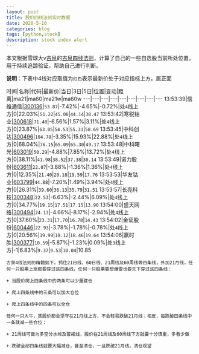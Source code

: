 ```yaml
---
layout: post
title: 股价四线法则实时数据
date: 2020-5-10
categories: blog
tags: [python,stock]
description: stock index alert
---
```



本文根据雪球大v[古泉](https://xueqiu.com/u/7148646888)的[古泉四线法则](https://xueqiu.com/7148646888/130498192)，计算了自己的一些自选股当前所处位置，用于持续追踪验证，帮助自己进行判断。

**说明**：下表中4线对应取值为`红色`表示最新价处于对应指标上方，属正面

时间|名称|代码|最新价|当日|3日|5日|位置|变动|距离|ma21|ma60|ma21w|ma60w
---|---|---|---|---|---|---|---|---
13:53:39|信维通信|[300136](https://xueqiu.com/S/SZ300136)|`53.87`|-7.42%|-4.65%|-0.72%|处`4`线上方|0|22.03%|`51.22`|`45.00`|`44.14`|`38.47`
13:53:42|寒锐钴业|[300618](https://xueqiu.com/S/SZ300618)|`71.48`|-6.56%|1.57%|3.11%|处`4`线上方|0|23.87%|`63.05`|`54.53`|`55.31`|`58.69`
13:53:45|中科创达|[300496](https://xueqiu.com/S/SZ300496)|`104.78`|-3.35%|15.93%|22.88%|处`4`线上方|0|68.04%|`76.15`|`65.09`|`65.30`|`49.17`
13:53:48|中科曙光|[603019](https://xueqiu.com/S/SH603019)|`50.29`|-4.88%|7.85%|13.72%|处`4`线上方|0|38.11%|`41.98`|`38.52`|`37.38`|`30.14`
13:53:49|诺力股份|[603611](https://xueqiu.com/S/SH603611)|`22.07`|-3.88%|-1.36%|1.36%|处`4`线上方|0|12.35%|`21.40`|`20.18`|`19.59`|`17.76`
13:53:53|华友钴业|[603799](https://xueqiu.com/S/SH603799)|`44.88`|-7.20%|1.49%|3.94%|处`4`线上方|0|26.31%|`39.60`|`36.13`|`35.79`|`31.51`
13:53:57|长亮科技|[300348](https://xueqiu.com/S/SZ300348)|`22.53`|-6.63%|-2.44%|6.09%|处`4`线上方|0|34.77%|`19.15`|`17.51`|`17.15`|`13.90`
13:54:00|盛天网络|[300494](https://xueqiu.com/S/SZ300494)|`24.13`|-4.66%|-8.17%|-2.94%|处`4`线上方|0|37.60%|`23.31`|`17.70`|`16.78`|`14.43`
13:54:02|金证股份|[600446](https://xueqiu.com/S/SH600446)|`22.93`|-3.78%|-1.78%|-0.78%|处`4`线上方|0|20.56%|`19.99`|`18.12`|`18.46`|`19.64`
13:54:06|赢时胜|[300377](https://xueqiu.com/S/SZ300377)|`10.59`|-5.87%|-1.23%|0.09%|处`3`线上方|-1|6.83%|`9.37`|`9.53`|`10.04`|10.85

```
古泉4线法则的精髓如下。抓住21日线、60日线、21周线及60周线等四条线，外加21月线，任何一只股票上涨都要穿过这四条线，任何一只股票要想爆雷也要先下穿过这四条线：

+ 当股价爬上四条线中的两条可以少量建仓

+ 爬上四条线中的三条可以加大仓位

+ 爬上四条线中的四条可以全仓

任何一只大牛，其股价都会坚守在21月线上方，不会轻易跌破21月线；相反，每跌破四条线中一条就减一些仓位：

+ 21周线可做为多空分水岭及警戒线，股价在21周线及60周线下方就要十分慎重，多看少做

+ 跌破全部四条线就要大幅减仓，甚至清仓，一旦跌破21月线，清仓观望
```